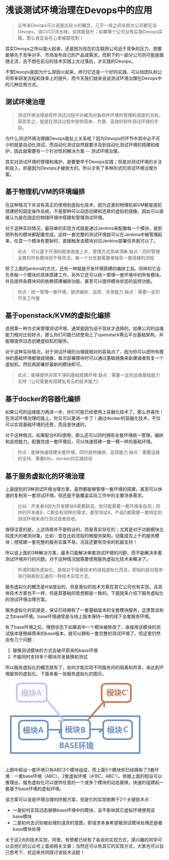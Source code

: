 # 浅谈测试环境治理在Devops中的应用

> 近年来Devops可以说是比较火的概念，几乎一夜之间全部大公司都在谈Devops，谈CI/CD流水线，谈效能提升；如果哪个公司没有实施Devops实践，那么肯定会在心里被鄙视到！

其实Devops之所以能火起来，还是因为现在的互联网公司迫于竞争的压力，想要能够先于竞争对手、市场发布自己的产品或需求。而剩下的一部分公司则可能是跟随主流，且不想在前沿的技术实践上太过落后，才实践的Devops。

不管Devops是因为什么原因火起来，终归它还是一个好的实践，可以给团队和公司带来研发流程和效率上的提升。而今天我们就来说说测试环境治理在Devops中的几种应用方式。

## 测试环境治理
> 测试环境治理是软件测试过程中对被测对象软件环境的管理和调度的总称。简而言之，就是在测试过程中提供简单、方便、高效的软件测试环境的手段。

为什么测试环境治理跟Devops能扯上关系呢？因为Devops的环节中其中必不可少的就是自动化测试，而自动化测试自然就要涉及到自动化测试环境的搭建和维护，因此就需要有一个针对性的解决方案 -- 测试环境治理。

其实对测试环境的管理和维护，是要更早于Devops实践；但是对测试环境的关注和投入，却是因为Devops才被放大的。所以才有了多种形式的测试环境治理方案。

## 基于物理机/VM的环境编排
在这种情况下并没有真正的使用到虚拟化技术，因为这里的物理机和VM都是提前搭建好的固定操作系统，不是那种可以动态创建和还原的虚拟机镜像。因此可以直接认为是在固定的物理环境中搭建和管理测试环境。

对于这种实际情况，最简单的实现方式就是通过Jenkins来配置每一个模块，直到把所有的模块都配置完成，这样一套完整的测试环境就可以在Jenkins中被管理起来，任意一个模块有更新时，直接触发该模块对应Jenkins部署任务就可以了。
> 优点：可以基于开源的框架直接上手，管理方式简单清晰
> 缺点：同时管理全套的所有模块则不够灵活，每一个分支都需要单独写一套搭建的流程

除了上面的jenkins的方式，还有一种就是开发环境搭建的编排工具。同样的它会负责每一个模块的具体搭建工作，另外它还可以统一管理一套环境中的所有模块。并且提供各模块间的依赖搭建编排功能，甚至可以提供模块状态的监控功能。
> 优点：统一管理一套环境，提供编排、监控、并发能力
> 缺点：需要一定的开发工作量

## 基于openstack/KVM的虚拟化编排
选用第一种方式来管理测试环境，通常是因为迫于现状才选择的。如果公司的运维能力相对比较好点，那么你们可能已经使用上了openstack等云平台基础架构，并能够提供动态创建虚拟机的服务。

对于这种实际情况，对于测试环境的治理就相对的容易点了，因为你可以把所有模块的基础环境都做成镜像，每次部署模块时可以通过基础镜像来新建或者恢复一个虚拟机，然后再部署好最新的模块即可。
> 优点：能够提供非常干净的基础搭建环境
> 缺点：需要一定的运维基础能力支持（公司需要有搭建私有云的技术能力）

## 基于docker的容器化编排
如果公司的运维能力再进一步，你们可能已经使用上容器化技术了。那么恭喜你！在测试环境治理的路上，你又可以更进一步了！通过docker的容器化技术，不仅可以实现基础环境的还原，而且是快速的。

对于这种情况，如果配合K8S使用，那么还可以同时拥有全套环境统一管理，编排和监控能力。配置完成一套环境后，可以快速搭建一套一模一样的基础环境。
> 优点：能够快速搭建全套环境，同时提供编排、监控能力
> 缺点：需要运维的支持、需要k8s、docker的实践经验

## 基于服务虚拟化的环境治理
上面提到的3种测试环境治理方案，虽然都能够管理一套环境的搭建，甚至可以快速的复制另一套测试环境。但还是不能覆盖实际工作中的主要场景需求。

> 比如：开发者A因为开发模块A需要联调，他可能需要一套环境来自测；同样的开发者B、C都会有同样的需求，甚至测试A，产品D都需要一套特定的测试环境来进行测试或者验收。

值得注意的是，上述场景并不是假设的，而是真实存在的；尤其是对于功能模块比较庞大的被测对象。比如：现在比较流程的微服务架构，动辄成百上千的服务模块；想搭建一套完整的服务实属不易，况且还要有空余的机器支持！

所以说上面的3种解决方案，最多只能解决单套测试环境的问题，而不能解决多套测试环境并行的问题。对于这种情况就需要使用服务虚拟化技术来解决了。

> 所谓的服务虚拟化，是相对于容器技术的进程虚拟化而言。即指的是对服务进行隔离和互通的一种技术实现方式。

服务虚拟化的概念是`阿里`提出的，但是类似的技术方案在其它公司也有实现，且具体技术方案也不一样，但是其基础的思想都是一致的。下面就来介绍下服务虚拟化的测试环境治理方案。

服务虚拟化的前提是，保证已经拥有了一套基础版本的全套模块服务，这里暂且称之为base环境。base环境通常是与线上版本保持一致的线下全套服务环境。

有了base环境之后，理想状态下如果其中一个模块被修改了，直接用该模块的测试版本替换掉原来的base版本，就可以拥有一套完整的测试环境了。但这里仍然会有几个问题：
1. 替换测试模块的方式会破坏原来的base环境
1. 不能同时支持多个模块并发替换和测试

所以服务虚拟化的概念就有了，如何才能实现不同服务间的隔离和共享，来达到环境服务的虚拟化。下面来看一张服务虚拟化的图示。
![服务虚拟化](https://github.com/five3/testqa/blob/master/images/xunihua.png?raw=true)

上图中假设一套环境只有ABC3个模块组成，而上面5个模块却已经拥有了3套环境：一套base环境（ABC），2套虚拟环境（A'BC，ABC'）。依据上面的假设可以推理出，服务虚拟化可以提供任意的一个或多个模块的动态替换，快速的组建起一套基于base环境的虚拟环境。

该方案可以说是环境治理的终极方案，但是它的实现依赖于2个关键技术点：
- 一是如何实现动态替换base环境中的模块，且不影响其它虚拟环境使用该base模块
- 二是如何去识别被处理的请求的意图，即请求本身希望被测试模块处理还是被base模块处理

关于这2点的技术实现，阿里、有赞都已经有了各自的实现方式，感兴趣的同学可以去他们的公众号上查阅相关文章；当然还可以有其它的实现方式，大家也可以自己思考下，欢迎来共同探讨该技术话题！
